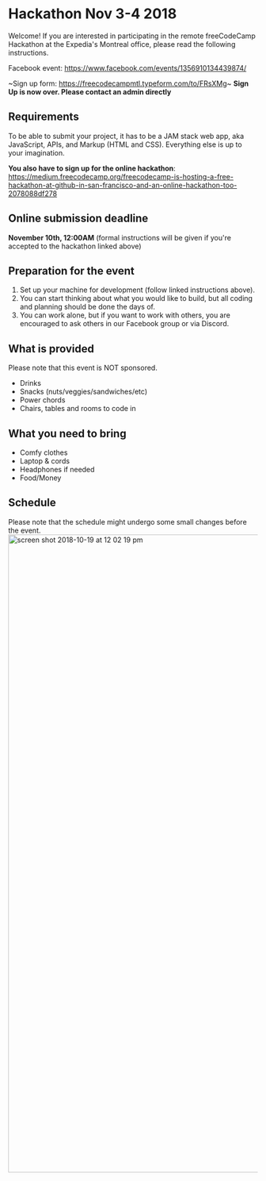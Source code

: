 # Hackathon Nov 3-4 2018
Welcome! If you are interested in participating in the remote freeCodeCamp Hackathon at the Expedia's Montreal office, please read the following instructions.

Facebook event: https://www.facebook.com/events/1356910134439874/

~Sign up form: https://freecodecampmtl.typeform.com/to/FRsXMg~ **Sign Up is now over. Please contact an admin directly**

## Requirements
To be able to submit your project, it has to be a JAM stack web app, aka JavaScript, APIs, and Markup (HTML and CSS). Everything else is up to your imagination.

**You also have to sign up for the online hackathon**: https://medium.freecodecamp.org/freecodecamp-is-hosting-a-free-hackathon-at-github-in-san-francisco-and-an-online-hackathon-too-2078088df278

## Online submission deadline
**November 10th, 12:00AM** (formal instructions will be given if you're accepted to the hackathon linked above)

## Preparation for the event
1. Set up your machine for development (follow linked instructions above). 
2. You can start thinking about what you would like to build, but all coding and planning should be done the days of. 
3. You can work alone, but if you want to work with others, you are encouraged to ask others in our Facebook group or via Discord.

## What is provided
Please note that this event is NOT sponsored.
 - Drinks
 - Snacks (nuts/veggies/sandwiches/etc)
 - Power chords
 - Chairs, tables and rooms to code in

## What you need to bring
 - Comfy clothes
 - Laptop & cords
 - Headphones if needed
 - Food/Money
 
 ## Schedule
 Please note that the schedule might undergo some small changes before the event.
<img width="1286" alt="screen shot 2018-10-19 at 12 02 19 pm" src="https://user-images.githubusercontent.com/11183523/47229960-0e67b480-d397-11e8-8202-eb7da77188e3.png">



